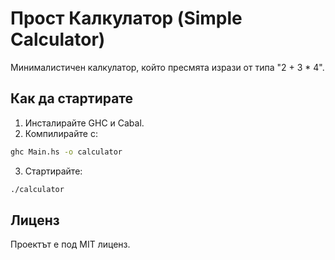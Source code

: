 
# Прост Калкулатор (Simple Calculator)

Минималистичен калкулатор, който пресмята изрази от типа "2 + 3 * 4".

## Как да стартирате

1. Инсталирайте GHC и Cabal.
2. Компилирайте с:

```bash
ghc Main.hs -o calculator
```

3. Стартирайте:

```bash
./calculator
```

## Лиценз
Проектът е под MIT лиценз.
